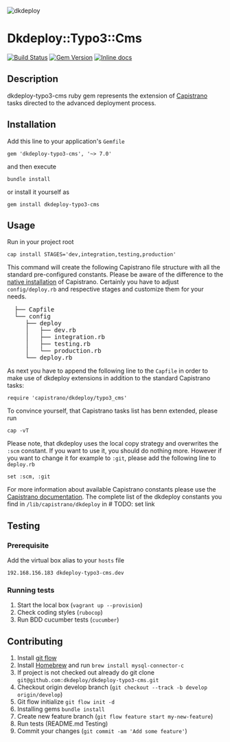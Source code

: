![dkdeploy](assets/dkdeploy-logo.png)

# Dkdeploy::Typo3::Cms

[![Build Status](https://api.travis-ci.org/dkdeploy/dkdeploy-typo3-cms.svg?branch=master)](https://travis-ci.org/repositories/dkdeploy/dkdeploy-typo3-cms)
[![Gem Version](https://badge.fury.io/rb/dkdeploy-typo3-cms.svg)](https://badge.fury.io/rb/dkdeploy-typo3-cms) [![Inline docs](http://inch-ci.org/github/dkdeploy/dkdeploy-typo3-cms.svg?branch=master)](http://inch-ci.org/github/dkdeploy/dkdeploy-typo3-cms)

## Description

dkdeploy-typo3-cms ruby gem represents the extension of [Capistrano](http://capistranorb.com/) tasks directed to the advanced deployment process.

## Installation

Add this line to your application's `Gemfile`

	gem 'dkdeploy-typo3-cms', '~> 7.0'

and then execute

	bundle install

or install it yourself as

	gem install dkdeploy-typo3-cms

## Usage

Run in your project root

	cap install STAGES='dev,integration,testing,production'

This command will create the following Capistrano file structure with all the standard pre-configured constants.
Please be aware of the difference to the [native installation](http://capistranorb.com/documentation/getting-started/preparing-your-application/) of Capistrano.
Certainly you have to adjust `config/deploy.rb` and respective stages and customize them for your needs.

<pre>
  ├── Capfile
  └── config
     ├── deploy
     │   ├── dev.rb
     │   ├── integration.rb
     │   ├── testing.rb
     │   └── production.rb
     └── deploy.rb
</pre>

As next you have to append the following line to the `Capfile` in order to make use of dkdeploy extensions in addition to the standard Capistrano tasks:

	require 'capistrano/dkdeploy/typo3_cms'

To convince yourself, that Capistrano tasks list has benn extended, please run

	cap -vT

Please note, that dkdeploy uses the local copy strategy and overwrites the `:scm` constant. If you want to use it,
you should do nothing more. However if you want to change it for example to `:git`, please add the following line to `deploy.rb`

	set :scm, :git

For more information about available Capistrano constants please use the [Capistrano documentation](http://capistranorb.com/documentation/getting-started/preparing-your-application/).
The complete list of the dkdeploy constants you find in `/lib/capistrano/dkdeploy` in # TODO: set link

## Testing

### Prerequisite

Add the virtual box alias to your `hosts` file

	192.168.156.183 dkdeploy-typo3-cms.dev

### Running tests

1. Start the local box (`vagrant up --provision`)
2. Check coding styles (`rubocop`)
3. Run BDD cucumber tests (`cucumber`)

## Contributing

1. Install [git flow](https://github.com/nvie/gitflow)
2. Install [Homebrew](http://brew.sh/) and run `brew install mysql-connector-c`
3. If project is not checked out already do git clone `git@github.com:dkdeploy/dkdeploy-typo3-cms.git`
4. Checkout origin develop branch (`git checkout --track -b develop origin/develop`)
5. Git flow initialize `git flow init -d`
6. Installing gems `bundle install`
7. Create new feature branch (`git flow feature start my-new-feature`)
8. Run tests (README.md Testing)
9. Commit your changes (`git commit -am 'Add some feature'`)
